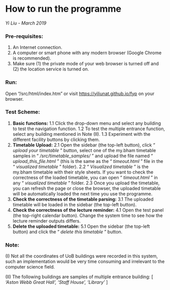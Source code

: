 # How to run the programme
*Yi Liu - March 2019*

### Pre-requisites:

1. An Internet connection.
2. A computer or smart phone with any modern browser (Google Chrome is recommended).
3. Make sure (1) the private mode of your web browser is turned off and (2) the location service
    is turned on.

### Run:

Open “/src/html/index.htm” or visit https://yiliunat.github.io/fyp on your browser.

### Test Scheme:

1. **Basic functions:**
    1.1 Click the drop-down menu and select any building to test the navigation function.
    1.2 To test the multiple entrance function, select any building mentioned in Note (II).
    1.3 Experiment with the different facility buttons by clicking them.
2. **Timetable Upload:**
    2.1 Open the sidebar (the top-left button), click “ _upload your timetable_ ” button, select one
       of the my.bham timetable samples in “ _/src/timetable_samples/_ ” and upload the file
       named “ _upload_this_file.html_ ” (this is the same as the “ _timeout.html_ ” file in the
       “ _visualized timetable_ ” folder).
    2.2 “ _Visualized timetable_ ” is the my.bham timetable with their style sheets. If you want to
       check the correctness of the loaded timetable, you can open “ _timeout.html_ ” in any
       “ _visualized timetable_ ” folder.
    2.3 Once you upload the timetable, you can refresh the page or close the browser, the
       uploaded timetable will be automatically loaded the next time you use the programme.
3. **Check the correctness of the timetable parsing:**
    3.1 The uploaded timetable will be loaded in the sidebar (the top-left button).
4. **Check the correctness of the lecture reminder:**
    4.1 Open the test panel (the top-right calendar button). Change the system time to see
       how the lecture reminder outputs differs.
5. **Delete the uploaded timetable:**
    5.1 Open the sidebar (the top-left button) and click the “ _delete this timetable_ ” button.

### Note:
(I) Not all the coordinates of UoB buildings were recorded in this system, such an
implementation would be very time consuming and irrelevant to the computer science field.

(II) The following buildings are samples of multiple entrance building:
[ _‘Aston Webb Great Hall’, ‘Staff House’, ‘Library’_ ]



